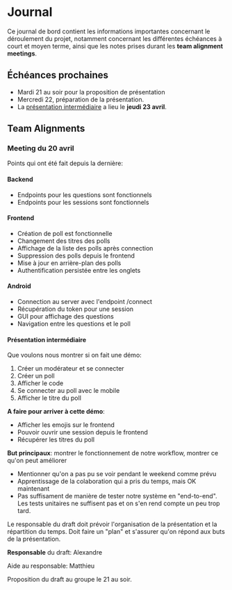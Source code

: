 # Journal

Ce journal de bord contient les informations importantes concernant le
déroulement du projet, notamment concernant les différentes échéances à court
et moyen terme, ainsi que les notes prises durant les **team alignment
meetings**.

## Échéances prochaines

+ Mardi 21 au soir pour la proposition de présentation
+ Mercredi 22, préparation de la présentation.
+ La [présentation intermédiaire](Presentation) a lieu le **jeudi 23 avril**.

## Team Alignments

### Meeting du 20 avril

Points qui ont été fait depuis la dernière:

#### Backend

* Endpoints pour les questions sont fonctionnels
* Endpoints pour les sessions sont fonctionnels

#### Frontend

* Création de poll est fonctionnelle
* Changement des titres des polls
* Affichage de la liste des polls après connection
* Suppression des polls depuis le frontend
* Mise à jour en arrière-plan des polls
* Authentification persistée entre les onglets

#### Android

* Connection au server avec l'endpoint /connect
* Récupération du token pour une session
* GUI pour affichage des questions
* Navigation entre les questions et le poll

#### Présentation intermédiaire

Que voulons nous montrer si on fait une démo:

1. Créer un modérateur et se connecter
2. Créer un poll
3. Afficher le code
4. Se connecter au poll avec le mobile
5. Afficher le titre du poll

**A faire pour arriver à cette démo**:

* Afficher les emojis sur le frontend
* Pouvoir ouvrir une session depuis le frontend
* Récupérer les titres du poll

**But principaux**: montrer le fonctionnement de notre workflow, montrer ce qu'on peut améliorer

* Mentionner qu'on a pas pu se voir pendant le weekend comme prévu
* Apprentissage de la colaboration qui a pris du temps, mais OK maintenant
* Pas suffisament de manière de tester notre système en "end-to-end". Les tests unitaires ne
  suffisent pas et on s'en rend compte un peu trop tard.

Le responsable du draft doit prévoir l'organisation de la présentation et la répartition du temps.
Doit faire un "plan" et s'assurer qu'on répond aux buts de la présentation.

**Responsable** du draft: Alexandre

Aide au responsable: Matthieu

Proposition du draft au groupe le 21 au soir.

